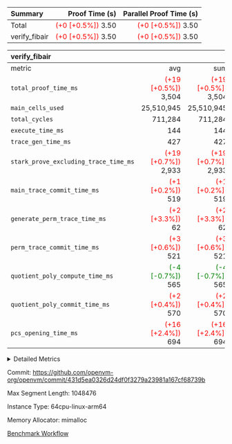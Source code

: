 | Summary | Proof Time (s) | Parallel Proof Time (s) |
|:---|---:|---:|
| Total | <span style='color: red'>(+0 [+0.5%])</span> 3.50 | <span style='color: red'>(+0 [+0.5%])</span> 3.50 |
| verify_fibair | <span style='color: red'>(+0 [+0.5%])</span> 3.50 | <span style='color: red'>(+0 [+0.5%])</span> 3.50 |


| verify_fibair |||||
|:---|---:|---:|---:|---:|
|metric|avg|sum|max|min|
| `total_proof_time_ms ` | <span style='color: red'>(+19 [+0.5%])</span> 3,504 | <span style='color: red'>(+19 [+0.5%])</span> 3,504 | <span style='color: red'>(+19 [+0.5%])</span> 3,504 | <span style='color: red'>(+19 [+0.5%])</span> 3,504 |
| `main_cells_used     ` |  25,510,945 |  25,510,945 |  25,510,945 |  25,510,945 |
| `total_cycles        ` |  711,284 |  711,284 |  711,284 |  711,284 |
| `execute_time_ms     ` |  144 |  144 |  144 |  144 |
| `trace_gen_time_ms   ` |  427 |  427 |  427 |  427 |
| `stark_prove_excluding_trace_time_ms` | <span style='color: red'>(+19 [+0.7%])</span> 2,933 | <span style='color: red'>(+19 [+0.7%])</span> 2,933 | <span style='color: red'>(+19 [+0.7%])</span> 2,933 | <span style='color: red'>(+19 [+0.7%])</span> 2,933 |
| `main_trace_commit_time_ms` | <span style='color: red'>(+1 [+0.2%])</span> 519 | <span style='color: red'>(+1 [+0.2%])</span> 519 | <span style='color: red'>(+1 [+0.2%])</span> 519 | <span style='color: red'>(+1 [+0.2%])</span> 519 |
| `generate_perm_trace_time_ms` | <span style='color: red'>(+2 [+3.3%])</span> 62 | <span style='color: red'>(+2 [+3.3%])</span> 62 | <span style='color: red'>(+2 [+3.3%])</span> 62 | <span style='color: red'>(+2 [+3.3%])</span> 62 |
| `perm_trace_commit_time_ms` | <span style='color: red'>(+3 [+0.6%])</span> 521 | <span style='color: red'>(+3 [+0.6%])</span> 521 | <span style='color: red'>(+3 [+0.6%])</span> 521 | <span style='color: red'>(+3 [+0.6%])</span> 521 |
| `quotient_poly_compute_time_ms` | <span style='color: green'>(-4 [-0.7%])</span> 565 | <span style='color: green'>(-4 [-0.7%])</span> 565 | <span style='color: green'>(-4 [-0.7%])</span> 565 | <span style='color: green'>(-4 [-0.7%])</span> 565 |
| `quotient_poly_commit_time_ms` | <span style='color: red'>(+2 [+0.4%])</span> 570 | <span style='color: red'>(+2 [+0.4%])</span> 570 | <span style='color: red'>(+2 [+0.4%])</span> 570 | <span style='color: red'>(+2 [+0.4%])</span> 570 |
| `pcs_opening_time_ms ` | <span style='color: red'>(+16 [+2.4%])</span> 694 | <span style='color: red'>(+16 [+2.4%])</span> 694 | <span style='color: red'>(+16 [+2.4%])</span> 694 | <span style='color: red'>(+16 [+2.4%])</span> 694 |



<details>
<summary>Detailed Metrics</summary>

|  | verify_program_compile_ms | total_cells | stark_prove_excluding_trace_time_ms | quotient_poly_compute_time_ms | quotient_poly_commit_time_ms | perm_trace_commit_time_ms | pcs_opening_time_ms | main_trace_commit_time_ms |
| --- | --- | --- | --- | --- | --- | --- | --- |
|  | 4 | 65,536 | 69 | 3 | 15 | 0 | 31 | 18 | 

| air_name | rows | quotient_deg | main_cols | interactions | constraints | cells |
| --- | --- | --- | --- | --- | --- | --- |
| AccessAdapterAir<2> |  | 4 |  | 5 | 12 |  | 
| AccessAdapterAir<4> |  | 4 |  | 5 | 12 |  | 
| AccessAdapterAir<8> |  | 4 |  | 5 | 12 |  | 
| FibonacciAir | 32,768 | 1 | 2 |  | 5 | 65,536 | 
| FriReducedOpeningAir |  | 4 |  | 35 | 59 |  | 
| NativePoseidon2Air<BabyBearParameters>, 1> |  | 4 |  | 31 | 302 |  | 
| PhantomAir |  | 4 |  | 3 | 4 |  | 
| ProgramAir |  | 1 |  | 1 | 4 |  | 
| VariableRangeCheckerAir |  | 1 |  | 1 | 4 |  | 
| VmAirWrapper<BranchNativeAdapterAir, BranchEqualCoreAir<1> |  | 2 |  | 11 | 23 |  | 
| VmAirWrapper<JalNativeAdapterAir, JalCoreAir> |  | 4 |  | 7 | 6 |  | 
| VmAirWrapper<NativeAdapterAir<2, 0>, PublicValuesCoreAir> |  | 4 |  | 11 | 22 |  | 
| VmAirWrapper<NativeAdapterAir<2, 1>, FieldArithmeticCoreAir> |  | 4 |  | 15 | 23 |  | 
| VmAirWrapper<NativeLoadStoreAdapterAir<1>, NativeLoadStoreCoreAir<1> |  | 4 |  | 15 | 20 |  | 
| VmAirWrapper<NativeLoadStoreAdapterAir<4>, NativeLoadStoreCoreAir<4> |  | 4 |  | 15 | 20 |  | 
| VmAirWrapper<NativeVectorizedAdapterAir<4>, FieldExtensionCoreAir> |  | 4 |  | 15 | 23 |  | 
| VmConnectorAir |  | 4 |  | 3 | 8 |  | 
| VolatileBoundaryAir |  | 4 |  | 4 | 16 |  | 

| group | trace_gen_time_ms | total_proof_time_ms | total_cycles | total_cells | stark_prove_excluding_trace_time_ms | quotient_poly_compute_time_ms | quotient_poly_commit_time_ms | perm_trace_commit_time_ms | pcs_opening_time_ms | main_trace_commit_time_ms | main_cells_used | generate_perm_trace_time_ms | execute_time_ms |
| --- | --- | --- | --- | --- | --- | --- | --- | --- | --- | --- | --- | --- | --- |
| verify_fibair | 427 | 3,504 | 711,284 | 72,898,584 | 2,933 | 565 | 570 | 521 | 694 | 519 | 25,510,945 | 62 | 144 | 

| group | air_name | rows | prep_cols | perm_cols | main_cols | cells |
| --- | --- | --- | --- | --- | --- | --- |
| verify_fibair | AccessAdapterAir<2> | 131,072 |  | 16 | 11 | 3,538,944 | 
| verify_fibair | AccessAdapterAir<4> | 65,536 |  | 16 | 13 | 1,900,544 | 
| verify_fibair | AccessAdapterAir<8> | 32,768 |  | 16 | 17 | 1,081,344 | 
| verify_fibair | FriReducedOpeningAir | 512 |  | 76 | 64 | 71,680 | 
| verify_fibair | NativePoseidon2Air<BabyBearParameters>, 1> | 8,192 |  | 36 | 348 | 3,145,728 | 
| verify_fibair | PhantomAir | 16,384 |  | 8 | 6 | 229,376 | 
| verify_fibair | ProgramAir | 8,192 |  | 8 | 10 | 147,456 | 
| verify_fibair | VariableRangeCheckerAir | 262,144 | 2 | 8 | 1 | 2,359,296 | 
| verify_fibair | VmAirWrapper<BranchNativeAdapterAir, BranchEqualCoreAir<1> | 262,144 |  | 28 | 23 | 13,369,344 | 
| verify_fibair | VmAirWrapper<JalNativeAdapterAir, JalCoreAir> | 32,768 |  | 12 | 10 | 720,896 | 
| verify_fibair | VmAirWrapper<NativeAdapterAir<2, 1>, FieldArithmeticCoreAir> | 524,288 |  | 20 | 30 | 26,214,400 | 
| verify_fibair | VmAirWrapper<NativeLoadStoreAdapterAir<1>, NativeLoadStoreCoreAir<1> | 262,144 |  | 36 | 25 | 15,990,784 | 
| verify_fibair | VmAirWrapper<NativeLoadStoreAdapterAir<4>, NativeLoadStoreCoreAir<4> | 16,384 |  | 36 | 34 | 1,146,880 | 
| verify_fibair | VmAirWrapper<NativeVectorizedAdapterAir<4>, FieldExtensionCoreAir> | 8,192 |  | 20 | 40 | 491,520 | 
| verify_fibair | VmConnectorAir | 2 | 1 | 8 | 4 | 24 | 
| verify_fibair | VolatileBoundaryAir | 131,072 |  | 8 | 11 | 2,490,368 | 

</details>


Commit: https://github.com/openvm-org/openvm/commit/431d5ea0326d24df0f3279a23981a167cf68739b

Max Segment Length: 1048476

Instance Type: 64cpu-linux-arm64

Memory Allocator: mimalloc

[Benchmark Workflow](https://github.com/openvm-org/openvm/actions/runs/12731104896)
